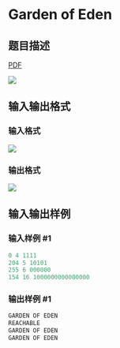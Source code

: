 # Garden of Eden

## 题目描述

[problemUrl]: https://uva.onlinejudge.org/index.php?option=com_onlinejudge&Itemid=8&category=12&page=show_problem&problem=942

[PDF](https://uva.onlinejudge.org/external/100/p10001.pdf)

![](https://cdn.luogu.com.cn/upload/vjudge_pic/UVA10001/91def2bfe509ed14b77b28a6758d0e37d02ca1c4.png)

## 输入输出格式

### 输入格式

![](https://cdn.luogu.com.cn/upload/vjudge_pic/UVA10001/758562dcb4ca2d2696dd9f8c971c3f4a8d968e48.png)

### 输出格式

![](https://cdn.luogu.com.cn/upload/vjudge_pic/UVA10001/f3166c30d0f6c8e40f46c0d63ba4620eedc06cd3.png)

## 输入输出样例

### 输入样例 #1

```cpp
0 4 1111
204 5 10101
255 6 000000
154 16 1000000000000000
```


### 输出样例 #1

```cpp
GARDEN OF EDEN
REACHABLE
GARDEN OF EDEN
GARDEN OF EDEN
```


